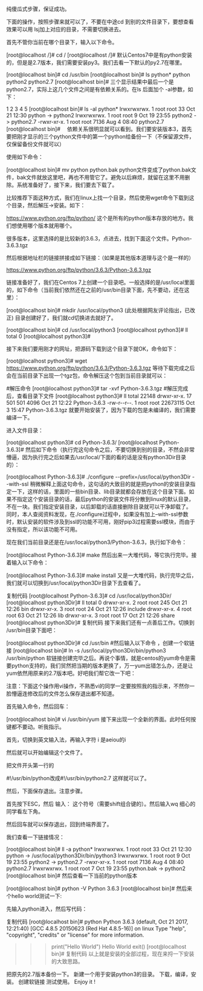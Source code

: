 纯傻瓜式步骤，保证成功。

下面的操作，按照步骤来就可以了，不要在中途cd 到别的文件目录下，要想查看效果可以用 lsj加上对应的目录，不需要切换进去。

首先不管你当前在哪个目录下，输入以下命令。

[root@localhost /]# cd /
[root@localhost /]# 
默认Centos7中是有python安装的，但是是2.7版本，我们需要安装py3。我们去看一下默认的py2.7在哪里。

[root@localhost bin]# cd /usr/bin
[root@localhost bin]# ls python*
python  python2  python2.7 
[root@localhost bin]# 
三个显示结果中最后一个是python2.7，实际上这几个文件之间是有依赖关系的。在ls 后面加个 -al参数，如下：

1
2
3
4
5
[root@localhost bin]# ls -al  python*
lrwxrwxrwx. 1 root root   33 Oct 21 12:30 python -> python2
lrwxrwxrwx. 1 root root    9 Oct 19 23:55 python2 -> python2.7
-rwxr-xr-x. 1 root root 7136 Aug  4 08:40 python2.7
[root@localhost bin]#
　依赖关系很明显就可以看到。我们要安装版本3，首先要把刚才显示的三个python文件中的第一个python给备份一下（不保留源文件，仅保留备份文件就可以）

使用如下命令：

[root@localhost bin]# mv python python.bak
python文件变成了python.bak文件，bak文件就放这里吧，再也不用管它了。避免以后麻烦，就留在这里不用删除。系统准备好了，接下来，我们要去下载了。

比较推荐下面这种方式，我们在linux上找一个目录，然后使用wget命令下载到这个目录，然后解压->安装。如下：

https://www.python.org/ftp/python/   这个是所有的python版本存放的地方。我们想使用哪个版本就用哪个。



很多版本，这里选择的是比较新的3.6.3，点进去，找到下面这个文件。Python-3.6.3.tgz



然后根据地址栏的链接拼接成如下链接：（如果是其他版本道理与这个是一样的）

https://www.python.org/ftp/python/3.6.3/Python-3.6.3.tgz

链接准备好了，我们在Centos 7上创建一个目录吧。一般选择的是/usr/local里面的，如下命令（当前我们依然还在之前的/usr/bin目录下面，先不要动，还在这里）：

[root@localhost bin]# mkdir /usr/local/python3   (此处根据网友评论指出，已改正)
目录创建好了，我们就cd切换进去就好了。

[root@localhost bin]# cd /usr/local/python3
[root@localhost python3]# ll
total 0
[root@localhost python3]# 
 

接下来我们要用刚才的网址，把源码下载到这个目录下就OK，命令如下：

[root@localhost python3]# wget https://www.python.org/ftp/python/3.6.3/Python-3.6.3.tgz
等待下载完成之后会在当前目录下出现一个tgz包，命令解压这个包到当前目录就可以：

#解压命令
[root@localhost python3]# tar -xvf Python-3.6.3.tgz 
#解压完成后，查看目录下文件
[root@localhost python3]# ll
total 22148
drwxr-xr-x. 17  501  501     4096 Oct 21 12:22 Python-3.6.3
-rw-r--r--.  1 root root 22673115 Oct  3 15:47 Python-3.6.3.tgz
就要开始安装了，因为下载的包是未编译的，我们需要编译一下。

进入文件目录：

[root@localhost python3]# cd Python-3.6.3/
[root@localhost Python-3.6.3]# 
然后如下命令（执行完这句命令之后，不要切换到别的目录，不然会非常懵逼，因为执行完之后如果去/usr/local/下面的看的话是没有python3Dir目录的）：

[root@localhost Python-3.6.3]# ./configure --prefix=/usr/local/python3Dir --with-ssl
稍微解释上面这句命令，这句话的大致目的就是把python的安装目录指定一下，这样的话，里面的一些bin目录、lib目录就都会存放在这个目录下面。如果不指定这个安装目录的话，最后python的安装文件将分散到linux的默认目录，不在一块。我们指定安装目录，以后卸载的话直接删除目录就可以干净卸载了。
同时，本人查阅资料发现，在./configure过程中，如果没有加上–with-ssl参数时，默认安装的软件涉及到ssl的功能不可用，刚好pip3过程需要ssl模块，而由于没有指定，所以该功能不可用。

现在我们当前目录还是在/usr/local/python3/Python-3.6.3，执行如下命令：

[root@localhost Python-3.6.3]# make
然后出来一大堆代码，等它执行完毕。接着输入以下命令：

[root@localhost Python-3.6.3]# make install
又是一大堆代码，执行完毕之后，我们就可以切换到/usr/local/python3Dir目录下去查看了。

复制代码
[root@localhost Python-3.6.3]# cd /usr/local/python3Dir/
[root@localhost python3Dir]# ll
total 0
drwxr-xr-x. 2 root root 245 Oct 21 12:26 bin
drwxr-xr-x. 3 root root  24 Oct 21 12:26 include
drwxr-xr-x. 4 root root  63 Oct 21 12:26 lib
drwxr-xr-x. 3 root root  17 Oct 21 12:26 share
[root@localhost python3Dir]# 
复制代码
接下来我们还有一点善后工作。切换到 /usr/bin目录下面吧：

[root@localhost python3Dir]# cd /usr/bin
#然后输入以下命令 ，创建一个软链接
[root@localhost bin]# ln -s /usr/local/python3Dir/bin/python3 /usr/bin/python
软链接创建完毕之后。再说个事情，就是centos的yum命令是需要python支持的，我们贸然把当期的版本更换了，万一yum出错怎么办，还是让yum依然用原来的2.7版本吧。好吧我们帮它改一下吧：

注意：下面这个操作用vi操作，不熟悉vi的同学一定要按照我的指示来，不然你一脸懵逼连修改后的文件怎么保存退出都不知道。

首先输入命令，然后回车：

[root@localhost bin]# vi /usr/bin/yum
接下来出现一个全新的界面。此时任何按键都不要动。听我指示。

首先，切换到英文输入法，再输入字符 i    是aeiou的i

然后就可以开始编辑这个文件了。

把文件开头第一行的

#!/usr/bin/python改成#!/usr/bin/python2.7  这样就可以了。

然后，下面保存退出。注意步骤。

首先按下ESC，然后 输入： 这个符号（需要shift组合键的）。然后输入wq  细心的同学看左下角。



然后回车就可以保存退出，回到终端界面了。

 

我们查看一下链接情况：

[root@localhost bin]# ll -a python*
lrwxrwxrwx. 1 root root   33 Oct 21 12:30 python -> /usr/local/python3Dir/bin/python3
lrwxrwxrwx. 1 root root    9 Oct 19 23:55 python2 -> python2.7
-rwxr-xr-x. 1 root root 7136 Aug  4 08:40 python2.7
lrwxrwxrwx. 1 root root    7 Oct 19 23:55 python.bak -> python2
[root@localhost bin]# 
 然后查看一下当前的python版本

[root@localhost bin]# python -V
Python 3.6.3
[root@localhost bin]# 
然后来个hello world测试一下:

先输入python进入，然后写代码：

复制代码
[root@localhost bin]# python
Python 3.6.3 (default, Oct 21 2017, 12:21:40) 
[GCC 4.8.5 20150623 (Red Hat 4.8.5-16)] on linux
Type "help", "copyright", "credits" or "license" for more information.
>>> print("Hello World")
Hello World
>>> exit()
[root@localhost bin]# 
复制代码
以上就是安装的全部过程，现在来捋一下安装的大致思路。

把原先的2.7版本备份一下。
新建一个用于安装python3的目录。
下载，编译，安装。
创建软链接
测试使用。
Enjoy it !